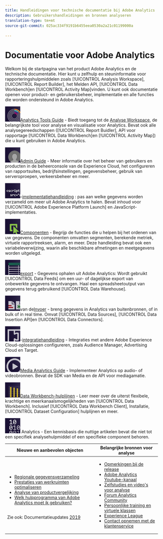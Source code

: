 ```yaml
---
title: Handleidingen voor technische documentatie bij Adobe Analytics
description: Gebruikershandleidingen en bronnen analyseren
translation-type: tm+mt
source-git-commit: 025ac334f9191b6455eea0530a2a21c01199000a

---
```



# Documentatie voor Adobe Analytics

Welkom bij de startpagina van het product Adobe Analytics en de technische documentatie. Hier kunt u zelfhulp en steuninformatie voor rapporteringshulpmiddelen zoals [!UICONTROL Analysis Workspace], [!UICONTROL Report Builder], het Melden API, [!UICONTROL Data Workbench]en [!UICONTROL Activity Map]vinden. U kunt ook documentatie openen voor product- en gebruikersbeheer, implementatie en alle functies die worden ondersteund in Adobe Analytics.

[![Tools](assets/analyze_50px.png)](/help/analyze/home.md)[Analytics Tools Guide](/help/analyze/home.md) - Biedt toegang tot de [Analyse Workspace](/help/analyze/analysis-workspace/home.md), de belangrijkste tool voor analyse en visualisatie voor Analytics. Bevat ook alle analysegereedschappen ([!UICONTROL Report Buidler], API voor rapportage [!UICONTROL Data Workbench]en [!UICONTROL Activity Map]) die u kunt gebruiken in Adobe Analytics.

[![Admin](assets/admin_50px.png)](/help/admin/home.md)[Admin Guide](/help/admin/home.md) - Meer informatie over het beheer van gebruikers en producten in de beheerconsole van de Experience Cloud, het configureren van rapportsuites, bedrijfsinstellingen, gegevensbeheer, gebruik van serveroproepen, verkeersbeheer en meer.

[![Implementatie](assets/implement_50px.png)](/help/implement/home.md)-[implementatiehandleiding](/help/implement/home.md) : pas aan welke gegevens worden verzameld om meer uit Adobe Analytics te halen. Bevat inhoud voor [!UICONTROL Adobe Experience Platform Launch] en JavaScript-implementaties.

[![Handleiding voor onderdelen](assets/components_50px.png)](/help/components/home.md)[Componenten](/help/components/home.md) - Begrijp de functies die u helpen bij het ordenen van uw gegevens. De componenten omvatten segmenten, berekende metriek, virtuele rapportreeksen, alarm, en meer. Deze handleiding bevat ook een variabeleverwijzing, waarin alle beschikbare afmetingen en meetgegevens worden uitgelegd.

[![Handleiding voor exporteren](assets/export_50px.png)](/help/export/home.md)[export](/help/export/home.md) - Gegevens ophalen uit Adobe Analytics: Wordt gebruikt [!UICONTROL Data Feeds] om een uur- of dagelijkse export van onbewerkte gegevens te ontvangen. Haal een spreadsheetoutput van gegevens terug gebruikend [!UICONTROL Data Warehouse].

[![De Gids](assets/import_50px.png)](/help/import/home.md)van de[Invoer](/help/import/home.md) - breng gegevens in Analytics van buitenbronnen, of in bulk of in real time. Omvat [!UICONTROL Data Sources], [!UICONTROL Data Insertion API]en [!UICONTROL Data Connectors].

[![Integratie](assets/integrate_50px.png)](/help/integrate/home.md)-[integratiehandleiding](/help/integrate/home.md) - Integraties met andere Adobe Experience Cloud-oplossingen configureren, zoals Audience Manager, Advertising Cloud en Target.

[![Media Analytics](assets/media_50px.png)](https://docs.adobe.com/content/help/en/media-analytics/using/media-overview.html)[Media Analytics Guide](https://docs.adobe.com/content/help/en/media-analytics/using/media-overview.html) - Implementeer Analytics op audio- of videobronnen. Bevat de SDK van Media en de API voor mediagamatie.

[![DWB](assets/workbench_50px.png)](https://docs.adobe.com/content/help/en/data-workbench/using/home.html)[Data Workbench-hulplijnen](https://docs.adobe.com/content/help/en/data-workbench/using/home.html) - Leer meer over de uiterst flexibele, krachtige en meerkanaalsmogelijkheden van [!UICONTROL Data Workbench]. Inclusief [!UICONTROL Data Workbench Client], Installatie, [!UICONTROL Dataset Configuration] hulplijnen en meer.

[![Tech Notes](assets/technotes_50px.png)](/help/technotes/home.md)[](/help/technotes/home.md) Analytics - Een kennisbasis die nuttige artikelen bevat die niet tot een specifiek analysehulpmiddel of een specifieke component behoren.

| Nieuwe en aanbevolen objecten | Belangrijke bronnen voor analyse |
| --- | --- |
| <ul><li>[Regionale gegevensverzameling](/help/technotes/rdc/regional-data-collection.md)</li><li>[Prestaties van werkruimten optimaliseren](/help/analyze/analysis-workspace/workspace-faq/optimizing-performance.md)</li><li>[Analyse van productvergelijking](/help/admin/c-analytics-product-comparison/analytics-product-comparison.md)</li><li>[Welk hulpprogramma van Adobe Analytics moet ik gebruiken?](/help/admin/c-analytics-product-comparison/which-analytics-tool.md)</li></ul><br> Zie ook: Documentatieupdates [2019](doc-updates.md) | <ul><li> [Opmerkingen bij de release](https://marketing.adobe.com/resources/help/en_US/whatsnew/)</li><li> [Adobe Analytics Youtube-kanaal](https://www.youtube.com/channel/UC8I6bqCk7gO6YdoMz6W5fvw)</li><li>[Zelfstudies en video&#39;s voor analyse](https://helpx.adobe.com/analytics/kt/index/analytics-videos.html)</li><li>[Forum Analytics Community](https://forums.adobe.com/community/experience-cloud/analytics-cloud/analytics)</li><li>[Persoonlijke training en virtuele klassen](https://training.adobe.com/training/courses.html#solution=adobeAnalytics)</li><li>[Experience League](https://landing.adobe.com/experience-league/)</li><li>[Contact opnemen met de klantenservice](https://helpx.adobe.com/support/analytics.html)</li></ul> |

<!-- Keep around for now

## Analytics reporting capabilities

Here is a comprehensive list of and links to all the reporting capabilities in Adobe Analytics.

* [Analysis Workspace](/help/analyze/analysis-workspace/analysis-workspace-features.md)
* [Report Builder](/help/analyze/report-builder/home.md)
* [Data Warehouse](/help/export/data-warehouse/data-warehouse.md)
* [Mobile Services UI](https://docs.adobe.com/content/help/en/mobile-services/using/home.html)
* [Data Workbench](https://docs.adobe.com/content/help/en/data-workbench/using/home.html)
* [Reports & Analytics](/help/analyze/reports-analytics/getting-started.md)
* [Ad Hoc Analysis](/help/analyze/ad-hoc-analysis/adhoc-home.md)

### Analytics feature list

*   [Activity Map](/help/analyze/activity-map/activity-map.md)
*   [Anomaly Detection](/help/analyze/analysis-workspace/virtual-analyst/c-anomaly-detection/statistics-anomaly-detection.md)
*   [Bot filtering](/help/admin/admin/bot-removal/bot-rules.md)
*   [Calculated Metrics](/help/components/c-calcmetrics/cm-overview.md)
*   [Classifications](/help/components/c-classifications2/c-classifications.md)
*   [Cohort Analysis](/help/analyze/analysis-workspace/visualizations/cohort-table/cohort-analysis.md)
*   [Contribution Analysis](/help/analyze/analysis-workspace/virtual-analyst/c-anomaly-detection/anomaly-detection.md)
*   [Data Connectors](https://www.adobeexchange.com/experiencecloud.html)
*   [Data Feeds](/help/export/analytics-data-feed/data-feed-overview.md)   
*   [Data Sources](/help/import/c-data-sources/datasrc-home.md)  
*   [Fallout](/help/analyze/analysis-workspace/visualizations/fallout/fallout-flow.md)
*   [Flow](/help/analyze/analysis-workspace/visualizations/c-flow/flow.md)
*   [Intelligent Alerts](/help/components/c-alerts/intellligent-alerts.md)
*   [Mobile App SDK](https://docs.adobe.com/content/help/en/mobile-services/using/home.html)  
*   [Real-time reporting](/help/components/c-real-time-reporting/realtime.md)
*   [Segmentation](/help/components/c-segmentation/seg-home.md)
*   [Segment Comparison](/help/analyze/analysis-workspace/c-panels/c-segment-comparison/segment-comparison.md)
*   [Video Tracking](https://docs.adobe.com/content/help/en/media-analytics/using/media-overview.html)
*   [Virtual Report Suites](/help/components/vrs/vrs-about.md)

## Contact options

Support delegates can get assisted support via:

**In-Product:**

1.  [Sign in to Adobe Analytics.](https://sc.omniture.com/login/)
2.  Navigate to **Help** > **Customer Care**.

**Phone:** 1-800-497-0335 (US & Canada).

Get [phone numbers for other regions](https://helpx.adobe.com/contact/dma-external/DMACustomeCareRegionalPhoneNumbers.html).

**Email:**

1.  Include [case details](https://helpx.adobe.com/experience-cloud/enterprise-email-support-guidelines.html) to open a ticket via email. 
1.  Send your case to [customercare@adobe.com](mailto:customercare@adobe.com).

Not sure if you're a **support delegate**? Find out if this [user type applies to you](https://helpx.adobe.com/experience-cloud/supported-users.html) and learn about our [enterprise support terms](https://helpx.adobe.com/support/programs/enterprise-support-terms.html).
 -->
